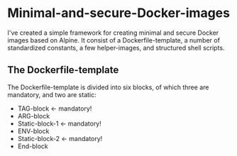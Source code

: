 # Minimal-and-secure-Docker-images
I've created a simple framework for creating minimal and secure Docker images based on Alpine. It consist of a Dockerfile-template, a number of standardized constants, a few helper-images, and structured shell scripts.

## The Dockerfile-template
The Dockerfile-template is divided into six blocks, of which three are mandatory, and two are static: 
* TAG-block <- mandatory!
* ARG-block
* Static-block-1 <- mandatory!
* ENV-block
* Static-block-2 <- mandatory!
* End-block
